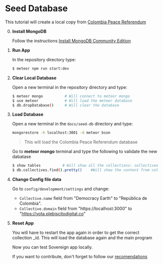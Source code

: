 # Seed Database

This tutorial will create a local copy from [Colombia Peace Referendum](https://vota.plebiscitodigital.co)

0. **Install MongoDB**

    Follow the instructions [Install MongoDB Community Edition](https://docs.mongodb.com/v3.2/administration/install-community/)

0. **Run App**

    In the repository directory type:

    ```sh
    $ meteor npm run start:dev
    ```

0. **Clear Local Database**

    Open a new terminal in the repository directory and type:

    ```sh
    $ meteor mongo          # Will connect to meteor mongo
    $ use meteor            # Will load the meteor database
    $ db.dropDatabase()     # Will clear the database
    ```

0. **Load Database**

    Open a new terminal in the `docs/seed-db` directory and type:

    ```sh
    mongorestore -h localhost:3001 -d meteor bson
    ```
    >This will load the Colombia Peace Referendum database

    Go to **meteor mongo** terminal and type the following to validate the new dabatase
    ```sh
    $ show tables          # Will show all the collections: collectives, contracts, tags, transactions, users, files
    $ db.collectives.find().pretty()    #Will show the content from collectives
    ```

0. **Change Config file data**

    Go to `config/development/settings` and change:
      * `Collective.name` field from "Democracy Earth" to "República de Colombia".
      * `Collective.domain` field from "https://localhost:3000" to "https://vota.plebiscitodigital.co"

0. **Reset App**

    You will have to restart the app again in order to get the correct collection _id. This will load the database again and the main program

    Now you can test Sovereign app locally.

    If you want to contribute, don't forget to follow our [recomendations](../readme.md#development)
